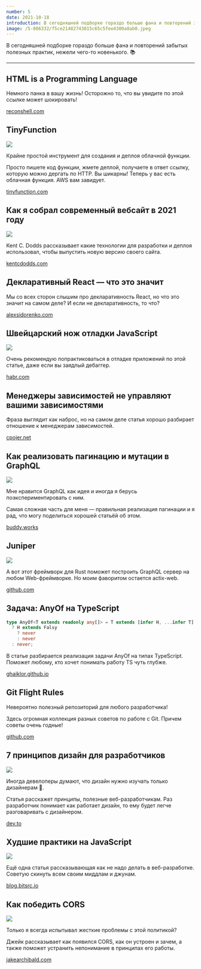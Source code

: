 ```yaml
---
number: 5
date: 2021-10-18
introduction: В сегодняшней подборке гораздо больше фана и повторений забытых полезных практик, нежели чего-то новенького. 📚
image: /5-806332/f5ce21482743015c65c5fee4300a8ab0.jpeg
---
```


В сегодняшней подборке гораздо больше фана и повторений забытых полезных практик, нежели чего-то новенького. 📚

<hr />

## HTML is a Programming Language

Немного панка в вашу жизнь! Осторожно то, что вы увидите по этой ссылке может шокировать!

[reconshell.com](https://reconshell.com/html-is-a-programming-language/)

## TinyFunction

![](/5-806332/42f85b79cd4ed30c9541e98bddfb3d9d.png)

Крайне простой инструмент для создания и деплоя облачной функции.

Просто пишете код функции, жмете деплой, получаете в ответ ссылку, которую можно дергать по HTTP. Вы шикарны! Теперь у вас есть облачная функция. AWS вам завидует.

[tinyfunction.com](https://tinyfunction.com/)

## Как я собрал современный вебсайт в 2021 году

![](/5-806332/7c92a09cf6319eec2a4804b37b381e41.jpg)

Kent C. Dodds рассказывает какие технологии для разработки и деплоя использовал, чтобы выпустить новую версию своего сайта.

[kentcdodds.com](https://kentcdodds.com/blog/how-i-built-a-modern-website-in-2021)

## Декларативный React — что это значит

Мы со всех сторон слышим про декларативность React, но что это значит на самом деле? И если не декларативность, то что?

[alexsidorenko.com](https://alexsidorenko.com/blog/react-is-declarative-what-does-it-mean/)

## Швейцарский нож отладки JavaScript

![](/5-806332/2a8b543b4a4fb25094a3a3367c6527a1.png)

Очень рекомендую попрактиковаться в отладке приложений по этой статье, даже если вы заядлый дебаггер.

[habr.com](https://habr.com/ru/company/vk/blog/557386/)

## Менеджеры зависимостей не управляют вашими зависимостями

Фраза выглядит как наброс, но на самом деле статья хорошо разбирает отношение к менеджерам зависимостей.

[cpojer.net](https://cpojer.net/posts/dependency-managers-dont-manage-your-dependencies)

## Как реализовать пагинацию и мутации в GraphQL

![](/5-806332/274935f1e3ecbda1dc5a46bff78443c9.png)

Мне нравится GraphQL как идея и иногда я берусь поэкспериментировать с ним.

Самая сложная часть для меня — правильная реализация пагинации и я рад, что могу поделиться хорошей статьёй об этом.

[buddy.works](https://buddy.works/tutorials/how-to-implement-pagination-and-mutation-in-graphql)

## Juniper

![](/5-806332/a19c4afd767ebe4a0570a197b60e0734.jpg)

А вот этот фреймворк для Rust поможет построить GraphQL сервер на любом Web-фреймворке. Но моим фаворитом остается actix-web.

[github.com](https://github.com/graphql-rust/juniper)

## Задача: AnyOf на TypeScript

```ts
type AnyOf<T extends readonly any[]> = T extends [infer H, ...infer T]
  ? H extends Falsy
    ? never
    : never
  : never;
```

В статье разбирается реализация задачи AnyOf на типах TypeScript. Поможет любому, кто хочет понимать работу TS чуть глубже.

[ghaiklor.github.io](https://ghaiklor.github.io/type-challenges-solutions/ru/medium-anyof.html)

## Git Flight Rules

Невероятно полезный репозиторий для любого разработчика!

Здесь огромная коллекция разных советов по работе с Git. Причем советы очень годные!

[github.com](https://github.com/k88hudson/git-flight-rules/blob/master/README_ru.md)

## 7 принципов дизайн для разработчиков

![](/5-806332/0c0ec549c245fc411fe64c6a6cbd5795.png)

Иногда девелоперы думают, что дизайн нужно изучать только дизайнерам 🙂.

Статья расскажет принципы, полезные веб-разработчикам. Раз разработчик понимает как работает дизайн, то ему будет легче разговаривать с дизайнером.

[dev.to](https://dev.to/stackbit/7-design-principles-for-developers-4efa)

## Худшие практики на JavaScript

![](/5-806332/f5ce21482743015c65c5fee4300a8ab0.jpeg)

Ещё одна статья рассказывающая как не надо делать в веб-разработке. Советую скинуть всем своим миддлам и джунам.

[blog.bitsrc.io](https://blog.bitsrc.io/javascript-worst-practices-dc78e19d6f12)

## Как победить CORS

![](/5-806332/2a447da37afd054b9653ef81e7a9e012.png)

Только я всегда испытывал жесткие проблемы с этой политикой?

Джейк рассказывает как появился CORS, как он устроен и зачем, а также поможет устранить непонимание в принципах его работы.

[jakearchibald.com](https://jakearchibald.com/2021/cors/)
